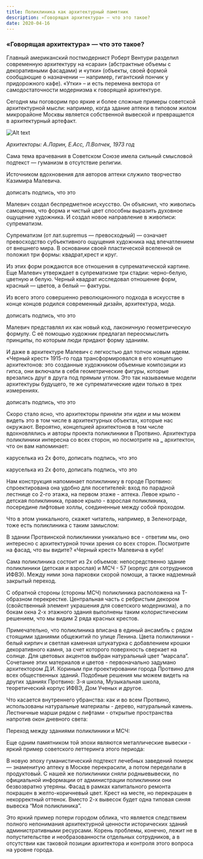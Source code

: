 ```yaml
---
title: Поликлиника как архитектурный памятник
description: «Говорящая архитектура» — что это такое?
date: 2020-04-16
---
```


### «Говорящая архитектура» — что это такое?

Главный американский постмодернист Роберт Вентури разделил современную архитектуру на «сараи» (абстрактные объемы с декоративными фасадами) и «утки» (объекты, своей формой сообщающие о назначении — например, гигантский пончик у придорожного кафе). «Утки» – и есть перемена вектора от самодостаточности модернизма к говорящей архитектуре.

Сегодня мы поговорим про яркие и более сложные примеры советской архитектурной мысли: например, когда здание аптеки в типовом жилом микрорайоне Москвы является собственной вывеской и превращается в архитектурный артефакт.

![Alt text](/images/image1.jpg)

_Архитекторы: А.Ларин, Е.Асс, Л.Волчек, 1973 год_

Сама тема врачевания в Советском Союзе имела сильный смысловой подтекст — гуманизм в отсутствие религии.

Источником вдохновения для авторов аптеки служило творчество Казимира Малевича.

дописать подпись, что это

Малевич создал беспредметное искусство. Он объяснил, что живопись самоценна, что форма и чистый цвет способны выразить духовное ощущение художника. И создал новое направление в живописи: супрематизм.

Супрематизм (от лат.supremus — превосходный) — означает превосходство субъективного ощущения художника над впечатлением от внешнего мира. В основании своей пластической вселенной он положил три формы: квадрат,крест и круг.

Из этих форм рождаются все отношения в супрематической картине. Еще Малевич утверждает в супрематизме три стадии: черно-белую, цветную и белую. Черный квадрат исследовал отношение форм, красный — цветов, а белый — фактуры.

Из всего этого совершенно революционного подхода в искусстве в конце концов родился современный дизайн, архитектура, мода.

дописать подпись, что это

Малевич представлял их как новый код, лаконичную геометрическую формулу. С её помощью художник предлагал переосмыслить принципы, по которым люди придают форму зданиям.

И даже в архитектуре Малевич с легкостью дал толчок новым идеям. «Черный крест» 1915-го года трансформировался в его концепцию архитектонов: это созданные художником объемные композиции из гипса, они включали в себя геометрические фигуры, которые врезались друг в друга под прямым углом. Это так называемые модели архитектуры будущего, те же супрематические идеи только в трех измерениях.

дописать подпись, что это

Скоро стало ясно, что архитекторы приняли эти идеи и мы можем видеть это в том числе в архитектурных объектах, которые нас окружают.
Вероятно, концепцией архитектонов в том числе вдохновлялись и авторы проекта поликлиники в Протвино. Архитектура поликлиники интересна со всех сторон, но посмотрите на **\_** архитектон, что он вам напоминает:

каруселька из 2х фото, дописать подпись, что это

каруселька из 2х фото, дописать подпись, что это

Нам конструкция напоминает поликлинику в городе Протвино: спроектирована она удобно для посетителей: вход по парадной лестнице со 2-го этажа, на первом этаже - аптека. Левое крыло - детская поликлиника, правое крыло - взрослая поликлиника, посередине лифтовые холлы, соединенные между собой проходом.

Что в этом уникального, скажет читатель, например, в Зеленограде, тоже есть поликлиника с таким замыслом:

В здании Протвинской поликлиники уникально все - ответим мы, оно интересно с архитектурной точки зрения со всех сторон. Посмотрите на фасад, что вы видите? «Черный крест» Малевича в кубе!

Сама поликлиника состоит из 2х объемов: непосредственно здание поликлиники (детская и взрослая) и МСЧ - 57 (корпус для сотрудников ИФВЭ). Между ними зона парковки скорой помощи, а также надземный закрытый переход.

С обратной стороны (стороны МСЧ) поликлиника расположена на Т-образном перекрестке. Центральная часть с ребристым декором (свойственный элемент украшения для советского модернизма), а по бокам окна 2-х этажного здания выполнены таким колористическим решением, что мы видим 2 ряда красных крестов.

Примечательно, что поликлиника вписана в единый ансамбль с рядом стоящими зданиями общежитий по улице Ленина.
Цвета поликлиники - белый кирпич и светлая каменная штукатурка с добавлением крошки декоративного камня, за счет которого поверхность сверкает на солнце. Для цветовых акцентов выбран натуральный цвет “марсала”. Сочетание этих материалов и цветов - первоначально задумано архитектором Д.И. Кориным при проектировании города Протвино для всех общественных зданий. Подобные решения мы можем видеть на других зданиях Протвино: 3-я школа, Музыкальная школа, теоретический корпус ИФВЭ, Дом Ученых и другое.

Что касается внутреннего убранства: как и во всем Протвино, использованы натуральные материалы - дерево, натуральный камень. Лестничные марши рядом с лифтами - открытые пространства напротив окон дневного света:

Переход между зданиями поликлиники и МСЧ:

Еще одним памятником той эпохи являются металлические вывески - яркий пример советского леттеринга этого периода:

В новую эпоху гуманистический подтекст лечебных заведений померк — знаменитую аптеку в Москве перекрасили, а потом переделали в продуктовый.
С нашей же поликлиники сняли родныевывески, по официальной информации от администрации поликлиники они безвозвратно утеряны.
Фасад в рамках капитального ремонта покрашен в желто-коричневый цвет. Крест на месте, но перекрашен в некорректный оттенок. Вместо 2-х вывесок будет одна типовая синяя вывеска “Моя поликлиника”.

Это яркий пример потери городом облика, что является следствием полного непонимания архитектурной ценности исторических зданий административными ресурсами. Корень проблемы, конечно, лежит не в попустительстве и необразованности отдельных сотрудников, а в отсутствии как таковой позиции архитектора и контроля этого вопроса на уровне города.
